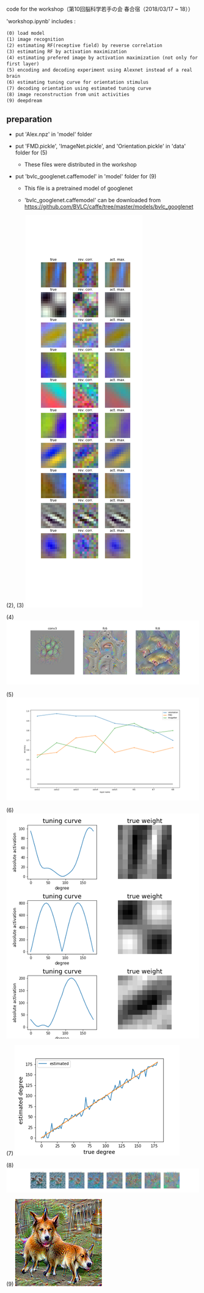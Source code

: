 code for the workshop（第10回脳科学若手の会 春合宿（2018/03/17 ~ 18））

'workshop.ipynb' includes :

    (0) load model
    (1) image recognition
    (2) estimating RF(receptive field) by reverse correlation
    (3) estimating RF by activation maximization
    (4) estimating prefered image by activation maximization (not only for first layer)
    (5) encoding and decoding experiment using Alexnet instead of a real brain
    (6) estimating tuning curve for orientation stimulus
    (7) decoding orientation using estimated tuning curve
    (8) image reconstruction from unit activities
    (9) deepdream

## preparation

*   put 'Alex.npz' in 'model' folder

*   put 'FMD.pickle', 'ImageNet.pickle', and 'Orientation.pickle' in 'data' folder for (5)

	*   These files were distributed in the workshop

*   put 'bvlc_googlenet.caffemodel' in 'model' folder for (9)

	*   This file is a pretrained model of googlenet
    
	*   'bvlc_googlenet.caffemodel' can be downloaded from https://github.com/BVLC/caffe/tree/master/models/bvlc_googlenet



(2), (3)
<img src="https://github.com/mrkmakr/workshop/blob/master/fig/RF_rc_am.png" alt="a" title="a">

(4)
<img src="https://github.com/mrkmakr/workshop/blob/master/fig/activation_maximization.png" alt="a" title="a">

(5)
<img src="https://github.com/mrkmakr/workshop/blob/master/fig/enc_dec_acc.png" alt="a" title="a">

(6)
<img src="https://github.com/mrkmakr/workshop/blob/master/fig/tuning_curve_and_weight.png" alt="a" title="a">

(7)
<img src="https://github.com/mrkmakr/workshop/blob/master/fig/orientation_decoding.png" alt="a" title="a">

(8)
<img src="https://github.com/mrkmakr/workshop/blob/master/fig/icnn.png" alt="a" title="a">

(9)
<img src="https://github.com/mrkmakr/workshop/blob/master/fig/dream.png" alt="a" title="a">

